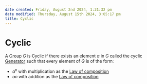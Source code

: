```yaml
---  
date created: Friday, August 2nd 2024, 1:31:32 pm  
date modified: Thursday, August 15th 2024, 3:05:17 pm  
title: Cyclic  
---  
```

# Cyclic  
A [Group](./Group.md) $G$ is Cyclic if there exists an element $a$ in $G$ called the cyclic [Generator](./Generator.md) such that every element of $G$ is of the form:  
- $a^n$ with multiplication as the [Law of composition](../Law20of20composition.md)  
- $an$ with addition as the [Law of composition](../Law20of20composition.md)